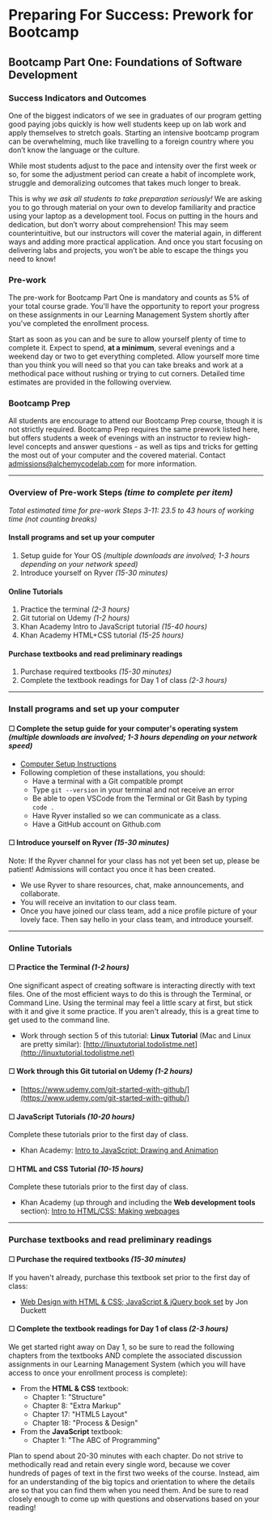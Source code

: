 Preparing For Success: Prework for Bootcamp
===

## Bootcamp Part One: Foundations of Software Development


### Success Indicators and Outcomes

One of the biggest indicators of we see in graduates of our program getting good paying jobs quickly is how well students keep up on lab work and apply themselves to stretch goals. Starting an intensive bootcamp program can be overwhelming, much like travelling to a foreign country where you don’t know the language or the culture.

While most students adjust to the pace and intensity over the first week or so, for some the adjustment period can create a habit of incomplete work, struggle and demoralizing outcomes that takes much longer to break.

This is why _we ask all students to take preparation seriously!_ We are asking you to go through material on your own to develop familiarity and practice using your laptop as a development tool. Focus on putting in the hours and dedication, but don’t worry about comprehension! This may seem counterintuitive, but our instructors will cover the material again, in different ways and adding more practical application. And once you start focusing on delivering labs and projects, you won’t be able to escape the things you need to know!

### Pre-work

The pre-work for Bootcamp Part One is mandatory and counts as 5% of your total course grade. You'll have the opportunity to report your progress on these assignments in our Learning Management System shortly after you've completed the enrollment process. 

Start as soon as you can and be sure to allow yourself plenty of time to complete it. Expect to spend, **at a minimum**, several evenings and a weekend day or two to get everything completed. Allow yourself more time than you think you will need so that you can take breaks and work at a methodical pace without rushing or trying to cut corners. Detailed time estimates are provided in the following overview.

### Bootcamp Prep

All students are encourage to attend our Bootcamp Prep course, though it is not strictly required. Bootcamp Prep requires the same prework listed here, but offers students a week of evenings with an instructor to review high-level concepts and answer questions - as well as tips and tricks for getting the most out of your computer and the covered material. Contact admissions@alchemycodelab.com for more information.

----

### Overview of Pre-work Steps *(time to complete per item)*
*Total estimated time for pre-work Steps 3-11: 23.5 to 43 hours of working time (not counting breaks)*

#### Install programs and set up your computer
1. Setup guide for Your OS *(multiple downloads are involved; 1-3 hours depending on your network speed)*
1. Introduce yourself on Ryver *(15-30 minutes)*


#### Online Tutorials
1. Practice the terminal *(2-3 hours)*
1. Git tutorial on Udemy *(1-2 hours)*
1. Khan Academy Intro to JavaScript tutorial *(15-40 hours)*
1. Khan Academy HTML+CSS tutorial *(15-25 hours)*

#### Purchase textbooks and read preliminary readings
1. Purchase required textbooks *(15-30 minutes)*
1. Complete the textbook readings for Day 1 of class *(2-3 hours)*

<hr>

### Install programs and set up your computer

#### ☐ Complete the setup guide for your computer's operating system *(multiple downloads are involved; 1-3 hours depending on your network speed)*

- [Computer Setup Instructions](https://github.com/alchemycodelab/computer-setup)
- Following completion of these installations, you should:
    - Have a terminal with a Git compatible prompt
    - Type `git --version` in your terminal and not receive an error
    - Be able to open VSCode from the Terminal or Git Bash by typing `code .`
    - Have Ryver installed so we can communicate as a class.
    - Have a GitHub account on Github.com

#### ☐ Introduce yourself on Ryver *(15-30 minutes)*

Note: If the Ryver channel for your class has not yet been set up, please be patient! Admissions will contact you once it has been created.

- We use Ryver to share resources, chat, make announcements, and collaborate. 
- You will receive an invitation to our class team.
- Once you have joined our class team, add a nice profile picture of your lovely face. Then say hello in your class team, and introduce yourself.

<hr>

### Online Tutorials

#### ☐ Practice the Terminal *(1-2 hours)*

One significant aspect of creating software is interacting directly with text files. One of the most efficient ways to do this is through the Terminal, or Command Line. Using the terminal may feel a little scary at first, but stick with it and give it some practice. If you aren't already, this is a great time to get used to the command line. 

- Work through section 5 of this tutorial: **Linux Tutorial** (Mac and Linux are pretty similar): [http://linuxtutorial.todolistme.net](http://linuxtutorial.todolistme.net)

#### ☐ Work through this Git tutorial on Udemy *(1-2 hours)*

- [https://www.udemy.com/git-started-with-github/](https://www.udemy.com/git-started-with-github/)

#### ☐ JavaScript Tutorials *(10-20 hours)*
Complete these tutorials prior to the first day of class.

- Khan Academy: [Intro to JavaScript: Drawing and Animation](https://www.khanacademy.org/computing/computer-programming/programming)

#### ☐ HTML and CSS Tutorial *(10-15 hours)*
Complete these tutorials prior to the first day of class.

- Khan Academy (up through and including the **Web development tools** section): [Intro to HTML/CSS: Making webpages](https://www.khanacademy.org/computing/computer-programming/html-css)



<hr>

### Purchase textbooks and read preliminary readings

#### ☐ Purchase the required textbooks *(15-30 minutes)*

If you haven't already, purchase this textbook set prior to the first day of class:

  - <a href="http://www.amazon.com/Web-Design-HTML-JavaScript-jQuery/dp/1119038634/ref=mt_hardcover?_encoding=UTF8&amp;me=">Web Design with HTML &amp; CSS; JavaScript &amp; jQuery book set</a> by Jon Duckett

#### ☐ Complete the textbook readings for Day 1 of class *(2-3 hours)*

We get started right away on Day 1, so be sure to read the following chapters from the textbooks AND complete the associated discussion assignments in our Learning Management System (which you will have access to once your enrollment process is complete):

- From the **HTML & CSS** textbook:
  - Chapter 1: "Structure"
  - Chapter 8: "Extra Markup"
  - Chapter 17: "HTML5 Layout"
  - Chapter 18: "Process & Design"
- From the **JavaScript** textbook:
  - Chapter 1: "The ABC of Programming"

Plan to spend about 20-30 minutes with each chapter. Do not strive to methodically read and retain every single word, because we cover hundreds of pages of text in the first two weeks of the course. Instead, aim for an understanding of the big topics and orientation to where the details are so that you can find them when you need them. And be sure to read closely enough to come up with questions and observations based on your reading!

